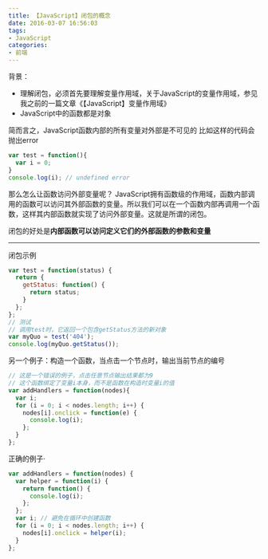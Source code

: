 ```yaml
---
title: 【JavaScript】闭包的概念
date: 2016-03-07 16:56:03
tags:
- JavaScript
categories:
- 前端
---
```

背景：
* 理解闭包，必须首先要理解变量作用域，关于JavaScript的变量作用域，参见我之前的一篇文章《【JavaScript】变量作用域》
* JavaScript中的函数都是对象

简而言之，JavaScript函数内部的所有变量对外部是不可见的
比如这样的代码会抛出error
```js
var test = function(){
  var i = 0;
}
console.log(i); // undefined error
```
那么怎么让函数访问外部变量呢？
JavaScript拥有函数级的作用域，函数内部调用的函数可以访问其外部函数的变量。所以我们可以在一个函数内部再调用一个函数，这样其内部函数就实现了访问外部变量。这就是所谓的闭包。

闭包的好处是**内部函数可以访问定义它们的外部函数的参数和变量**
****
闭包示例
```js
var test = function(status) {
  return {
    getStatus: function() {
      return status;
    }
  };
};
// 测试
// 调用test时，它返回一个包含getStatus方法的新对象
var myQuo = test('404');
console.log(myQuo.getStatus());
```

另一个例子：构造一个函数，当点击一个节点时，输出当前节点的编号
```js
// 这是一个错误的例子，点击任意节点输出结果都为9
// 这个函数绑定了变量i本身，而不是函数在构造时变量i的值
var addHandlers = function(nodes){
  var i;
  for (i = 0; i < nodes.length; i++) {
    nodes[i].onclick = function(e) {
      console.log(i);
    };
  }
};
```

正确的例子·
```js
var addHandlers = function(nodes) {
  var helper = function(i) {
    return function() {
      console.log(i);
    };
  };
  var i; // 避免在循环中创建函数
  for (i = 0; i < nodes.length; i++) {
    nodes[i].onclick = helper(i);
  }
};
```
